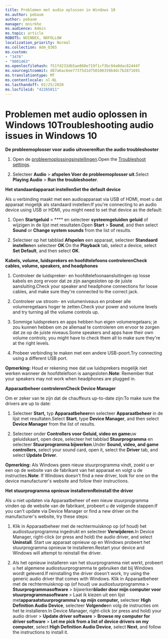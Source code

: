 ```yaml
---
title: Problemen met audio oplossen in Windows 10
ms.author: pebaum
author: pebaum
manager: mnirkhe
ms.audience: Admin
ms.topic: article
ROBOTS: NOINDEX, NOFOLLOW
localization_priority: Normal
ms.collection: Adm_O365
ms.custom:
- "3476"
- "9001463"
ms.openlocfilehash: f51fd233db5ae068e719f1cf3bc94a0dac82444f
ms.sourcegitcommit: d87a6ac6ee77375d1d750100359b4dc7b2871691
ms.translationtype: MT
ms.contentlocale: nl-NL
ms.lasthandoff: 02/25/2020
ms.locfileid: "42265011"
---
```

# <a name="troubleshooting-audio-issues-in-windows-10"></a><span data-ttu-id="89de2-102">Problemen met audio oplossen in Windows 10</span><span class="sxs-lookup"><span data-stu-id="89de2-102">Troubleshooting audio issues in Windows 10</span></span>

<span data-ttu-id="89de2-103">**De probleemoplosser voor audio uitvoeren**</span><span class="sxs-lookup"><span data-stu-id="89de2-103">**Run the audio troubleshooter**</span></span>

1.  <span data-ttu-id="89de2-104">Open de [probleemoplossingsinstellingen](ms-settings:troubleshoot).</span><span class="sxs-lookup"><span data-stu-id="89de2-104">Open the [Troubleshoot settings](ms-settings:troubleshoot).</span></span>

2.  <span data-ttu-id="89de2-105">Selecteer **Audio** > **afspelen Voer de probleemoplosser uit**.</span><span class="sxs-lookup"><span data-stu-id="89de2-105">Select **Playing Audio** > **Run the troubleshooter**.</span></span>

<span data-ttu-id="89de2-106">**Het standaardapparaat instellen**</span><span class="sxs-lookup"><span data-stu-id="89de2-106">**Set the default device**</span></span>

<span data-ttu-id="89de2-107">Als u verbinding maakt met een audioapparaat via USB of HDMI, moet u dat apparaat mogelijk als standaard instellen:</span><span class="sxs-lookup"><span data-stu-id="89de2-107">If you're connecting to an audio device using USB or HDMI, you might need to set that device as the default:</span></span>

1. <span data-ttu-id="89de2-108">Open **Startgeluid** > \*\*\*\* en selecteer **systeemgeluiden** **geluid** of wijzigen in de lijst met resultaten.</span><span class="sxs-lookup"><span data-stu-id="89de2-108">Open **Start** > **Sound**, and then select **Sound** or **Change system sounds** from the list of results.</span></span>

2.  <span data-ttu-id="89de2-109">Selecteer op het tabblad **Afspelen** een apparaat, selecteer **Standaard instellen**en selecteer **OK**.</span><span class="sxs-lookup"><span data-stu-id="89de2-109">On the **Playback** tab, select a device, select **Set Default**, and then select **OK**.</span></span>

<span data-ttu-id="89de2-110">**Kabels, volume, luidsprekers en hoofdtelefoons controleren**</span><span class="sxs-lookup"><span data-stu-id="89de2-110">**Check cables, volume, speakers, and headphones**</span></span>

1. <span data-ttu-id="89de2-111">Controleer de luidspreker- en hoofdtelefoonaansluitingen op losse kabels en zorg ervoor dat ze zijn aangesloten op de juiste aansluiting.</span><span class="sxs-lookup"><span data-stu-id="89de2-111">Check your speaker and headphone connections for loose cables, and make sure they're connected to the correct jack.</span></span>

2. <span data-ttu-id="89de2-112">Controleer uw stroom- en volumeniveaus en probeer alle volumeregelaars hoger te zetten.</span><span class="sxs-lookup"><span data-stu-id="89de2-112">Check your power and volume levels and try turning all the volume controls up.</span></span>

3. <span data-ttu-id="89de2-113">Sommige luidsprekers en apps hebben hun eigen volumeregelaars; je zou kunnen hebben om ze allemaal te controleren om ervoor te zorgen dat ze op de juiste niveaus.</span><span class="sxs-lookup"><span data-stu-id="89de2-113">Some speakers and apps have their own volume controls; you might have to check them all to make sure they're at the right levels.</span></span>

4. <span data-ttu-id="89de2-114">Probeer verbinding te maken met een andere USB-poort.</span><span class="sxs-lookup"><span data-stu-id="89de2-114">Try connecting using a different USB port.</span></span>

<span data-ttu-id="89de2-115">**Opmerking:** Houd er rekening mee dat uw luidsprekers mogelijk niet werken wanneer de hoofdtelefoon is aangesloten.</span><span class="sxs-lookup"><span data-stu-id="89de2-115">**Note**: Remember that your speakers may not work when headphones are plugged in.</span></span>

<span data-ttu-id="89de2-116">**Apparaatbeheer controleren**</span><span class="sxs-lookup"><span data-stu-id="89de2-116">**Check Device Manager**</span></span>

<span data-ttu-id="89de2-117">Om er zeker van te zijn dat de chauffeurs up-to-date zijn:</span><span class="sxs-lookup"><span data-stu-id="89de2-117">To make sure the drivers are up to date:</span></span>

1. <span data-ttu-id="89de2-118">Selecteer **Start,** typ **Apparaatbeheer**en selecteer **Apparaatbeheer** in de lijst met resultaten.</span><span class="sxs-lookup"><span data-stu-id="89de2-118">Select **Start**, type **Device Manager**, and then select **Device Manager** from the list of results.</span></span>

2. <span data-ttu-id="89de2-119">Selecteer onder **Controllers voor Geluid, video en game**uw geluidskaart, open deze, selecteer het tabblad **Stuurprogramma** en selecteer **Stuurprogramma bijwerken**.</span><span class="sxs-lookup"><span data-stu-id="89de2-119">Under **Sound, video, and game controllers**, select your sound card, open it, select the **Driver** tab, and select **Update Driver**.</span></span>

<span data-ttu-id="89de2-120">**Opmerking:** Als Windows geen nieuw stuurprogramma vindt, zoekt u er een op de website van de fabrikant van het apparaat en volgt u de instructies.</span><span class="sxs-lookup"><span data-stu-id="89de2-120">**Note**: If Windows doesn't find a new driver, look for one on the device manufacturer's website and follow their instructions.</span></span>

<span data-ttu-id="89de2-121">**Het stuurprogramma opnieuw installeren**</span><span class="sxs-lookup"><span data-stu-id="89de2-121">**Reinstall the driver**</span></span>

<span data-ttu-id="89de2-122">Als u niet updaten via Apparaatbeheer of een nieuw stuurprogramma vinden op de website van de fabrikant, probeert u de volgende stappen:</span><span class="sxs-lookup"><span data-stu-id="89de2-122">If you can't update via Device Manager or find a new driver on the manufacturer's website, try these steps:</span></span>

1. <span data-ttu-id="89de2-123">Klik in Apparaatbeheer met de rechtermuisknop op (of houd) het audiostuurprogramma ingedrukt en selecteer **Verwijderen**.</span><span class="sxs-lookup"><span data-stu-id="89de2-123">In Device Manager, right-click (or press and hold) the audio driver, and select **Uninstall**.</span></span> <span data-ttu-id="89de2-124">Start uw apparaat opnieuw op en Windows probeert het stuurprogramma opnieuw te installeren.</span><span class="sxs-lookup"><span data-stu-id="89de2-124">Restart your device and Windows will attempt to reinstall the driver.</span></span>

2. <span data-ttu-id="89de2-125">Als het opnieuw installeren van het stuurprogramma niet werkt, probeert u het algemene audiostuurprogramma te gebruiken dat bij Windows wordt geleverd.</span><span class="sxs-lookup"><span data-stu-id="89de2-125">If reinstalling the driver doesn't work, try using the generic audio driver that comes with Windows.</span></span> <span data-ttu-id="89de2-126">Klik in Apparaatbeheer met de rechtermuisknop op (of houd) uw audiostuurprogramma > **Stuurprogrammasoftware** > bijwerken**blader door mijn computer voor stuurprogrammasoftware** > Laat ik kiezen uit een lijst met**apparaatstuurprogramma's op mijn computer,** selecteer **High Definition Audio Device**, selecteer **Volgende**en volg de instructies om het te installeren.</span><span class="sxs-lookup"><span data-stu-id="89de2-126">In Device Manager, right-click (or press and hold) your audio driver > **Update driver software** > **Browse my computer for driver software** > **Let me pick from a list of device drivers on my computer**, select **High Definition Audio Device**, select **Next**, and follow the instructions to install it.</span></span>
